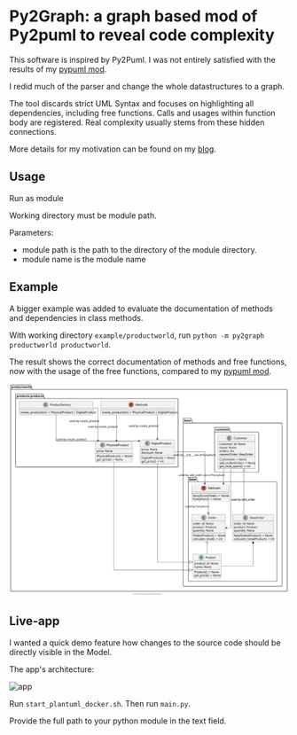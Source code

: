 
# Py2Graph: a graph based mod of Py2puml to reveal code complexity

This software is inspired by Py2Puml. I was not entirely satisfied with the results of 
my [pypuml mod](https://github.com/dolind/py2puml).

I redid much of the parser and change the whole datastructures to a graph.

The tool discards strict UML Syntax and focuses on highlighting all dependencies, including free functions.
Calls and usages within function body are registered.
Real complexity usually stems from these hidden connections.

More details for my motivation can be found on my
[blog](http://www.storymelange.com/posts/projects/uml-analyser/do-you-know-the-hidden-paths-of-your-code.html).


## Usage
Run as module

Working directory must be module path.

Parameters: 
- module path is the path to the directory of the module directory.
- module name is the module name


## Example
A bigger example was added to evaluate the documentation of methods and dependencies in class methods.

With working directory `example/productworld`, run `python -m py2graph productworld productworld`.

The result shows the correct documentation of methods and free functions, now with the usage of the free functions,
compared to my [pypuml mod](https://github.com/dolind/py2puml).

![correct documentation of methods and free functions](example/productworld.svg)



## Live-app

I wanted a quick demo feature how changes to the source code should be directly visible in the Model.

The app's architecture:

![app](live-viewer/app.puml)


Run `start_plantuml_docker.sh`. Then run `main.py`. 

Provide the full path to your python module in the text field.
